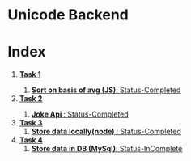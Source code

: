 # Unicode Backend
<h1>Index</h1>
<ol>
	<li>
		<strong><u>Task 1<u></strong>
		<ol> 
			<li><b>Sort on basis of avg (JS)</b>: Status-Completed</li>
		</ol>
	</li>
	<li>
		<strong><u>Task 2<u></strong>
		<ol> 
			<li><b>Joke Api </b>: Status-Completed</li>
		</ol>
	</li>
	<li>
		<strong><u>Task 3</u></strong>
		<ol>
			<li><b>Store data locally(node) </b>: Status-Completed</li>
		</ol>
	</li>
	<li>
		<strong><u>Task 4</u></strong>
		<ol>
			<li><b>Store data in DB (MySql)</b>: Status-InComplete</li>
		</ol>
	</li>
</ol>